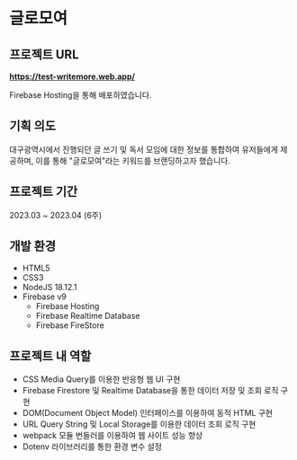 # 글로모여

## 프로젝트 URL

**https://test-writemore.web.app/**

Firebase Hosting을 통해 배포하였습니다.

## 기획 의도

대구광역시에서 진행되던 글 쓰기 및 독서 모임에 대한 정보를 통합하여 유저들에게 제공하며, 이를 통해 "글로모여"라는 키워드를 브랜딩하고자 했습니다.

## 프로젝트 기간
2023.03 ~ 2023.04 (6주)

## 개발 환경

- HTML5
- CSS3
- NodeJS 18.12.1
- Firebase v9
    - Firebase Hosting
    - Firebase Realtime Database
    - Firebase FireStore

## 프로젝트 내 역할

- CSS Media Query를 이용한 반응형 웹 UI 구현
- Firebase Firestore 및 Realtime Database을 통한 데이터 저장 및 조회 로직 구현
- DOM(Document Object Model) 인터페이스를 이용하여 동적 HTML 구현
- URL Query String 및 Local Storage를 이용한 데이터 조회 로직 구현
- webpack 모듈 번들러를 이용하여 웹 사이트 성능 향상
- Dotenv 라이브러리를 통한 환경 변수 설정
